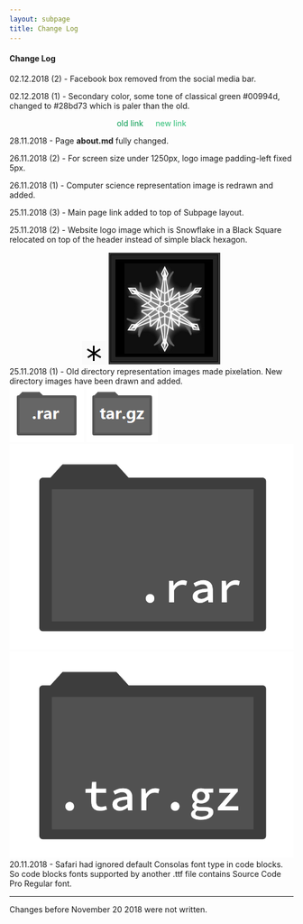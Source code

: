 ```yaml
---
layout: subpage
title: Change Log
---
```


#### Change Log

02.12.2018 (2) - Facebook box removed from the social media bar.

02.12.2018 (1) - Secondary color, some tone of classical green #00994d, changed to #28bd73 which is paler than the old.

<div style="text-align: center;">
    <p style="color: #00994d;">old link &emsp; <span style="color: #28bd73">new link</span>
    </p>
</div>

28.11.2018 - Page **about.md** fully changed.

26.11.2018 (2) - For screen size under 1250px, logo image padding-left fixed 5px.

26.11.2018 (1) - Computer science representation image is redrawn and added.

25.11.2018 (3) - Main page link added to top of Subpage layout.

25.11.2018 (2) - Website logo image which is Snowflake in a Black Square relocated on top of the header instead of simple black hexagon.

<div style="display: inline-block;
			width: 100%;
			text-align: center;">
<img class="icon" src="../images/hexagon.png">
<img class="icon" src="../images/siteicon2.2.png">
</div>
25.11.2018 (1) - Old directory representation images made pixelation. New directory images have been drawn and added.

<div class="dir_zone">
<img class="dir" src="../images/dir_rar.png">
<img class="dir" src="../images/dir_targz.png">
<img class="dir" src="../cs/dir_rar.png">
<img class="dir" src="../cs/dir_targz.png">
</div>
20.11.2018 - Safari had ignored default Consolas font type in code blocks. So code blocks fonts supported by another .ttf file contains Source Code Pro Regular font. 

---

Changes before November 20 2018 were not written.